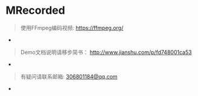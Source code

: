 # MRecorded
>使用FFmpeg编码视频:
https://ffmpeg.org/
-
>Demo文档说明请移步简书：
http://www.jianshu.com/p/fd748001ca53
-
>有疑问请联系邮箱:
306801184@qq.com
-